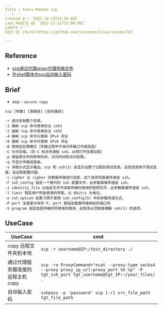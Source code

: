 ```yaml
---
Title | Tools Remote scp
-- | --
Created @ | `2021-10-13T15:16:48Z`
Last Modify @| `2022-12-21T15:00:30Z`
Labels | ``
Edit @| [here](https://github.com/junxnone/linux/issues/10)

---
```

## Reference
- [scp通过代理proxy代理传输文件](https://www.appblog.cn/2020/04/26/scp%E9%80%9A%E8%BF%87%E4%BB%A3%E7%90%86proxy%E4%BB%A3%E7%90%86%E4%BC%A0%E8%BE%93%E6%96%87%E4%BB%B6/)
- [在shell脚本中scp自动输入密码](https://blog.csdn.net/qq_35975447/article/details/108064795)

## Brief
- scp - `secure copy`

```
scp [参数] [源路径] [目标路径]

-r 递归复制整个目录。 
-1 强制 scp 命令使用协议 ssh1 
-2 强制 scp 命令使用协议 ssh2 
-4 强制 scp 命令只使用 IPv4 寻址 
-6 强制 scp 命令只使用 IPv6 寻址 
-B 使用批处理模式（传输过程中不询问传输口令或短语） 
-C 允许压缩。（将-C 标志传递给 ssh，从而打开压缩功能） 
-p 保留原文件的修改时间，访问时间和访问权限。 
-q 不显示传输进度条。 
-v 详细方式显示输出。scp 和 ssh(1) 会显示出整个过程的调试信息。这些信息用于调试连接，验证和配置问题。  
-c cipher 以 cipher 将数据传输进行加密，这个选项将直接传递给 ssh。  
-F ssh_config 指定一个替代的 ssh 配置文件，此参数直接传递给 ssh。 
-i identity_file 从指定文件中读取传输时使用的密钥文件，此参数直接传递给 ssh。  
-l limit 限定用户所能使用的带宽，以 Kbit/s 为单位。   
-o ssh_option 如果习惯于使用 ssh_config(5) 中的参数传递方式，  
-P port 注意是大写的 P, port 是指定数据传输用到的端口号  
-S program 指定加密传输时所使用的程序。此程序必须能够理解 ssh(1) 的选项。
```

## UseCase

UseCase | cmd
-- | --
copy 远程文件夹到本地 | `scp -r username@IP:/test_directory ./`
通过代理服务器连接的远程主机copy | `scp -ro ProxyCommand="ncat --proxy-type socks4 --proxy proxy_ip_url:proxy_port %h %p" -P tgt_ssh_port tgt_username@tgt_IP:~/your_files/ .`
自动输入密码 | `sshpass -p 'password' scp [-r] src_file_path  tgt_file_path`


